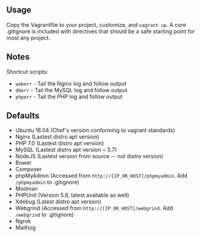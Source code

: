 Usage
-----

Copy the Vagrantfile to your project, customize, and `vagrant up`. A core .gitignore is included with directives that should be a safe starting point for most any project.

Notes
-----

Shortcut scripts:

* `weberr` - Tail the Nginx log and follow output
* `dberr` - Tail the MySQL log and follow output
* `phperr` - Tail the PHP log and follow output

Defaults
--------

* Ubuntu 16.04 (Chef's version conforming to vagrant standards)
* Nginx (Lastest distro apt version)
* PHP 7.0 (Lastest distro apt version)
* MySQL (Lastest distro apt version ~ 5.7)
* NodeJS (Lastest version from source -- not distro version)
* Bower
* Composer
* phpMyAdmin (Accessed from `http://[IP_OR_HOST]/phpmyadmin`. Add `/phpmyadmin` to .gitignore)
* Modman
* PHPUnit (Version 5.6, latest available as well)
* Xdebug (Latest distro apt version)
* Webgrind (Accessed from `http://[IP_OR_HOST]/webgrind`. Add `/webgrind` to .gitignore)
* Ngrok
* Mailhog
